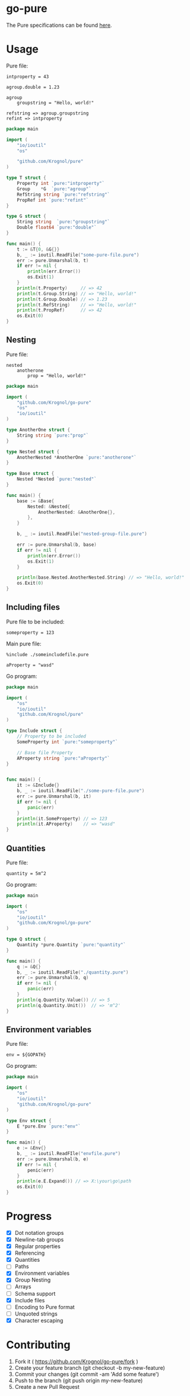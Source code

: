 # go-pure

The Pure specifications can be found [here](https://github.com/pureconfig/pureconfig).

# Usage
Pure file:
```
intproperty = 43

agroup.double = 1.23

agroup
    groupstring = "Hello, world!"

refstring => agroup.groupstring
refint => intproperty
```

```go
package main

import (
	"io/ioutil"
	"os"

	"github.com/Krognol/pure"
)

type T struct {
	Property int `pure:"intproperty"`
	Group    *G  `pure:"agroup"`
	RefString string `pure:"refstring"`
	PropRef int `pure:"refint"`
}

type G struct {
	String string  `pure:"groupstring"`
	Double float64 `pure:"double"`
}

func main() {
	t := &T{0, &G{}}
	b, _ := ioutil.ReadFile("some-pure-file.pure")
	err := pure.Unmarshal(b, t)
	if err != nil {
		println(err.Error())
		os.Exit(1)
	}
	println(t.Property)     // => 42
	println(t.Group.String) // => "Hello, world!"
	println(t.Group.Double) // => 1.23
	println(t.RefString)    // => "Hello, world!"
	println(t.PropRef)      // => 42
	os.Exit(0)
}
```
## Nesting

Pure file:
```
nested
	anotherone
		prop = "Hello, world!"
```

```go
package main

import (
	"github.com/Krognol/go-pure"
	"os"
	"io/ioutil"
)

type AnotherOne struct {
	String string `pure:"prop"`
}

type Nested struct {
	AnotherNested *AnotherOne `pure:"anotherone"`
}

type Base struct {
	Nested *Nested `pure:"nested"`
}

func main() {
	base := &Base{
		Nested: &Nested{
			AnotherNested: &AnotherOne{},
		},
	}

	b, _ := ioutil.ReadFile("nested-group-file.pure")

	err := pure.Unmarshal(b, base)
	if err != nil {
		println(err.Error())
		os.Exit(1)
	}

	println(base.Nested.AnotherNested.String) // => "Hello, world!"
	os.Exit(0)
}
```

## Including files

Pure file to be included:
```
someproperty = 123
```

Main pure file:
```
%include ./someincludefile.pure

aProperty = "wasd"
```

Go program:

```go
package main

import (
	"os"
	"io/ioutil"
	"github.com/Krognol/pure"
)

type Include struct {
	// Property to be included
	SomeProperty int `pure:"someproperty"`

	// Base file Property
	AProperty string `pure:"aProperty"`
}


func main() {
	it := &Include{}
	b, _ := ioutil.ReadFile("./some-pure-file.pure")
	err := pure.Unmarshal(b, it)
	if err != nil {
		panic(err)
	}
	println(it.SomeProperty) // => 123
	println(it.AProperty)    // => "wasd"
}
```

## Quantities

Pure file:
```
quantity = 5m^2
```

Go program:
```go
package main

import (
	"os"
	"io/ioutil"
	"github.com/Krognol/go-pure"
)

type Q struct {
	Quantity *pure.Quantity `pure:"quantity"`
}

func main() {
	q := &Q{}
	b, _ := ioutil.ReadFile("./quantity.pure")
	err := pure.Unmarshal(b, q)
	if err != nil {
		panic(err)
	}
	println(q.Quantity.Value()) // => 5
	println(q.Quantity.Unit())  // => 'm^2'
}
```

## Environment variables

Pure file:

```
env = ${GOPATH}
```

Go program:

```go
package main

import (
	"os"
	"io/ioutil"
	"github.com/Krognol/go-pure"
)

type Env struct {
	E *pure.Env `pure:"env"`
}

func main() {
	e := &Env{}
	b, _ := ioutil.ReadFIle("envfile.pure")
	err := pure.Unmarshal(b, e)
	if err != nil {
		penic(err)
	}
	println(e.E.Expand()) // => X:\your\go\path
	os.Exit(0)
}

```


# Progress
- [x] Dot notation groups
- [x] Newline-tab groups
- [x] Regular properties
- [x] Referencing
- [x] Quantities
- [ ] Paths
- [x] Environment variables
- [x] Group Nesting
- [ ] Arrays
- [ ] Schema support
- [x] Include files
- [ ] Encoding to Pure format
- [ ] Unquoted strings
- [x] Character escaping

# Contributing
1. Fork it ( https://github.com/Krognol/go-pure/fork )
2. Create your feature branch (git checkout -b my-new-feature)
3. Commit your changes (git commit -am 'Add some feature')
4. Push to the branch (git push origin my-new-feature)
5. Create a new Pull Request